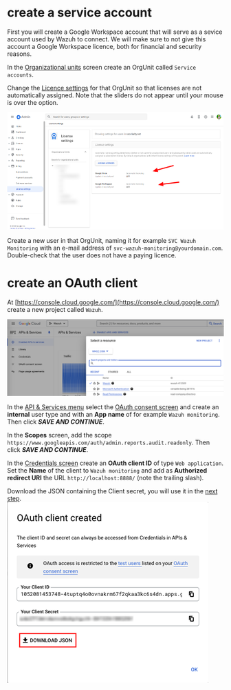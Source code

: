 # create a service account
First you will create a Google Workspace account that will serve as a sevice account used by Wazuh to connect. We will make sure to not give this account a Google Workspace licence, both for financial and security reasons.

In the [Organizational units](https://admin.google.com/ac/orgunits) screen create an OrgUnit called `Service accounts`.

Change the [Licence settings](https://admin.google.com/ac/billing/licensesettings) for that OrgUnit so that licenses are not automatically assigned. Note that the sliders do not appear until your mouse is over the option.

![screenshot of licence settings](/doc/google%20licence%20settings.png)

Create a new user in that OrgUnit, naming it for example `SVC Wazuh Monitoring` with an e-mail address of `svc-wazuh-monitoring@yourdomain.com`. Double-check that the user does not have a paying licence.

# create an OAuth client
At [https://console.cloud.google.com/](https://console.cloud.google.com/) create a new project called `Wazuh`.

![screenshot of create project in GCP](/doc/create%20project%20screenshot.png)

In the [API & Services menu](https://console.cloud.google.com/apis) select the [OAuth consent screen](https://console.cloud.google.com/apis/credentials/consent) and create an **internal** user type and with an **App name** of for example `Wazuh monitoring`. Then click ***SAVE AND CONTINUE***.

In the **Scopes** screen, add the scope `https://www.googleapis.com/auth/admin.reports.audit.readonly`. Then click ***SAVE AND CONTINUE***.

In the [Credentials screen](https://console.cloud.google.com/apis/credentials) create an **OAuth client ID** of type `Web application`. Set the **Name** of the client to `Wazuh monitoring` and add as **Authorized redirect URI** the URL `http://localhost:8888/` (note the trailing slash).

Download the JSON containing the Client secret, you will use it in the [next step](/doc/install-step-2.md).
![Google OAuth client created](/doc/google%20oauth%20client%20created.png)
